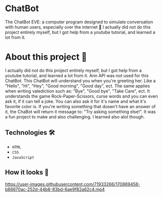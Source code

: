 # ChatBot
The ChatBot EVE:  a computer program designed to simulate conversation with human users, especially over the internet 🤖 
I actually did not do this project entirely myself, but I got help from a youtube tutorial, and learned a lot from it.

# About this project 🚀
I actually did not do this project entirely myself, but I got help from a youtube tutorial, and learned a lot from it. Ann API was not used for this ChatBot. This ChatBot will understand you when you're greeting her. Like a "Hello", "Hi", "Hey", "Good morning", "Good day", ect. The same applies when writing valediction such as: "Bye", "Good bye", "Take Care", ect. It understands the game Rock-Paper-Scissors, curse words and you can even ask it, if it can tell a joke. You can also ask it for it's name and what it's favorite color is. If you're writing something that dosen't have an answer of it, the ChaBot will return it message to: "Try asking something else!". It was a fun project to make and also challenging. I learned also alot though.



## Technologies 🛠️
* `HTML`
* `CSS`
* `JavaScript`

## How it looks 🎥





https://user-images.githubusercontent.com/71933266/170869458-b66670ac-252d-44b8-83bd-6ae9f82a62c4.mp4



